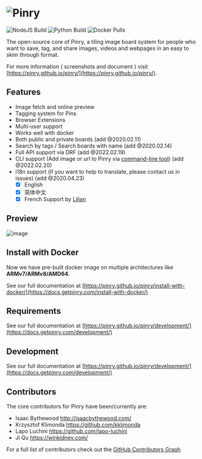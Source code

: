 # ![Pinry](https://raw.github.com/pinry/pinry/master/docs/src/imgs/logo-dark.png)

![NodeJS Build](https://github.com/pinry/pinry/actions/workflows/node.js.yml/badge.svg)
![Python Build](https://github.com/pinry/pinry/actions/workflows/pythonpackage.yml/badge.svg)
![Docker Pulls](https://img.shields.io/docker/pulls/getpinry/pinry)

The open-source core of Pinry, a tiling image board system for people
who want to save, tag, and share images, videos and webpages in an easy
to skim through format.

For more information ( screenshots and document ) visit [https://pinry.github.io/pinry/](https://pinry.github.io/pinry/).


## Features
- Image fetch and online preview
- Tagging system for Pins
- Browser Extensions
- Multi-user support
- Works well with docker
- Both public and private boards (add @2020.02.11)
- Search by tags / Search boards with name (add @2020.02.14)
- Full API support via DRF (add @2022.02.19)
- CLI support (Add image or url to Pinry via [command-line tool](https://github.com/pinry/pinry-cli-py)) (add @2022.02.20)
- i18n support (if you want to help to translate, please contact us in issues) (add @2020.04.23)
  - [x] English
  - [x] 简体中文
  - [x] French Support by [Lilian](https://github.com/LilianBoulard)
  
## Preview
![image](https://user-images.githubusercontent.com/4109722/166976413-38b575f2-a246-4852-ba05-11bca5f9b052.png)


## Install with Docker
Now we have pre-built docker image on multiple architectures like **ARMv7/ARMv8/AMD64**.

See our full documentation at [https://pinry.github.io/pinry/install-with-docker/](https://docs.getpinry.com/install-with-docker/)

## Requirements

See our full documentation at [https://pinry.github.io/pinry/development/](https://docs.getpinry.com/development/)


## Development

See our full documentation at [https://pinry.github.io/pinry/development/](https://docs.getpinry.com/development/)

## Contributors

The core contributors for Pinry have been/currently are:

* Isaac Bythewood <http://isaacbythewood.com/>
* Krzysztof Klimonda <https://github.com/kklimonda>
* Lapo Luchini <https://github.com/lapo-luchini>
* Ji Qu <https://winkidney.com/>

For a full list of contributors check out the [GitHub Contributors Graph](https://github.com/pinry/pinry/graphs/contributors)

